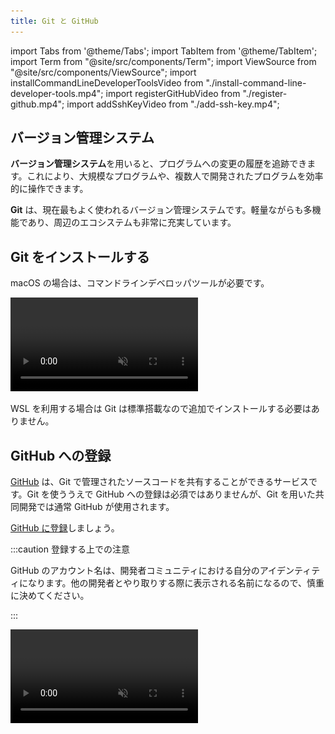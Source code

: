 ```yaml
---
title: Git と GitHub
---
```


import Tabs from '@theme/Tabs';
import TabItem from '@theme/TabItem';
import Term from "@site/src/components/Term";
import ViewSource from "@site/src/components/ViewSource";
import installCommandLineDeveloperToolsVideo from "./install-command-line-developer-tools.mp4";
import registerGitHubVideo from "./register-github.mp4";
import addSshKeyVideo from "./add-ssh-key.mp4";

## バージョン管理システム

**バージョン管理システム**を用いると、プログラムへの変更の履歴を追跡できます。これにより、大規模なプログラムや、複数人で開発されたプログラムを効率的に操作できます。

**Git** は、現在最もよく使われるバージョン管理システムです。軽量ながらも多機能であり、周辺のエコシステムも非常に充実しています。

## Git をインストールする

<Tabs groupId="os">
  <TabItem value="mac" label="macOS">

macOS の場合は、コマンドラインデベロッパツールが必要です。

<video src={installCommandLineDeveloperToolsVideo} controls muted />

  </TabItem>
  <TabItem value="win" label="Windows (WSL)">

WSL を利用する場合は Git は標準搭載なので追加でインストールする必要はありません。

  </TabItem>
</Tabs>

## GitHub への登録

[GitHub](https://github.com/) は、Git で管理されたソースコードを共有することができるサービスです。Git を使ううえで GitHub への登録は必須ではありませんが、Git を用いた共同開発では通常 GitHub が使用されます。

[GitHub に登録](https://github.com/signup)しましょう。

:::caution 登録する上での注意

GitHub のアカウント名は、開発者コミュニティにおける自分のアイデンティティになります。他の開発者とやり取りする際に表示される名前になるので、慎重に決めてください。

:::

<video src={registerGitHubVideo} controls muted />

## Git の初期設定

Git では、ファイルの変更だけでなく、その変更を行ったのが誰なのかも記録します。Git に対して自分の情報を登録しておきます。必要な情報は名前とメールアドレスです。

:::warning プライバシーの注意

自分が書いたプログラムを GitHub を用いて公開する場合、ここで設定した名前とメールアドレスが公開されます。

:::

名前は必ず GitHub のアカウント名と一致させるようにしてください。メールアドレスは GitHub の登録の際に設定したメールアドレスが推奨されますが、メールアドレスを公開したくない場合は、[GitHub のメール設定](https://github.com/settings/emails)から

- `Keep my email addresses private`
- `Block command line pushes that expose my email`

を必要に応じて有効化し、表示されているダミーのメールアドレス (スクリーンショットの例では `112743782+sample-ma9qke@users.noreply.github.com`) を Git に指定してください。

![メールアドレスを隠す](./hide-email-address.png)

名前とメールアドレスを登録するために、次の 2 つのコマンドを実行しましょう。

```shell
$ git config --global user.name 名前
$ git config --global user.email メールアドレス
```

## 公開鍵・秘密鍵ペアの作成と GitHub への登録

GitHub にブラウザからログインする際にはメールアドレスとパスワードを用いますが、Git のコマンドを用いて GitHub を使用する場合には、公開鍵・秘密鍵のペアを使用します。

:::tip 公開鍵暗号と GitHub

公開鍵暗号では、「公開鍵」「秘密鍵」の 2 つの鍵が登場します。この 2 つの鍵は、「公開鍵で暗号化されたデータは秘密鍵を持っていないと復号できない」という特徴を持っています。

自分の PC で生成した公開鍵と秘密鍵のペアのうち、公開鍵のみをブラウザから事前に GitHub に登録しておくことで、自分の PC に保存されている秘密鍵を用いて認証できるようになります。

:::

GitHub に公開鍵を登録しましょう。

<video src={addSshKeyVideo} controls muted />

詳細な手順は、次の通りです。

公開鍵と秘密鍵のペアを生成するには、`ssh-keygen` コマンドを使用します。次のコマンドを実行することで、`Ed25519` というアルゴリズムの実装を用いて鍵を生成できます。
途中でターミナルの表示画面が止まりますが、`user@host:~$` が再度表示されるまで Enter キーで進みます。

```shell
$ cd ~
$ ssh-keygen -t ed25519
```

デフォルトでは公開鍵が `~/.ssh/id_ed25519.pub`、秘密鍵が `~/.ssh/id_ed25519` に格納されます。公開鍵のファイルを `cat` コマンドを用いて出力しましょう。

```shell
$ cd ~/.ssh
$ cat id_ed25519.pub
ssh-ed25519 AAAAC3NzaC1lZDI1NTE5AAAAIGz9wBSTWY0W4yJXPGQ/XsaffDTdvGOKg3mtR9pP3D6i [ユーザー名]@[コンピューター名]
```

`ssh-ed25519 AA...6i` の部分をコピーしましょう。これが公開鍵です。

:::tip ホームディレクトリのパスを表す記号

パスの中に現れる `~` は、**ホームディレクトリ**を表します。ホームディレクトリとは、ユーザー毎に割り当てられたディレクトリで、macOS では `/Users/ユーザー名`、Ubuntu では `/home/ユーザー名` になります。デスクトップやドキュメントディレクトリも通常ユーザーディレクトリの下に配置されています。

:::

:::tip 公開鍵のフォーマット

`ssh-keygen` が生成する標準の公開鍵は、スペースを区切り文字として 3 つのパートに分かれています。鍵の種類、鍵の中身、コメントです。コメントの部分はなくても構いません。

```plain
ssh-ed25519 AAAAC3...P3D6i user@computer
```

:::

これを GitHub の [SSH 鍵の設定](https://github.com/settings/keys)から登録します。

登録ページへの移動方法は、`Settings` > `SSH and GPG keys` > `New SSH key`と順に移動すればたどり着けます。

![SSHキーを追加](./add-ssh-key.png)

上記のようなページが表示されたら、`Title` に適切な名前、`Key` には先ほどターミナルで表示した公開鍵を入力して登録しましょう。

## Git の拡張機能をインストールする

Git はコマンドラインから用いるツールですが、理解を深めるために VSCode の機能や拡張機能を併用していきます。次の拡張機能をインストールしておきましょう。

- [GitLens](https://marketplace.visualstudio.com/items?itemName=eamodio.gitlens)
  コミットの差分などが見やすくなり便利
  ![GitLens](./gitLens.png)

- [Git Graph](https://marketplace.visualstudio.com/items?itemName=mhutchie.git-graph)
  コマンドパレット(`Cmd / Ctrl + Shift + P`)に `Git Graph: View Git Graph (git log)` というメニューが出て見やすい

  ![GitGragh](./gitGraph.png)

  ![GitGragh拡張機能の様子](./gitGraph-view.png)
